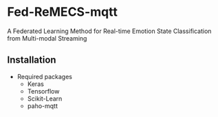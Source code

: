 # Fed-ReMECS-mqtt
A Federated Learning Method for Real-time Emotion State Classification from Multi-modal Streaming

## Installation 
- Required packages
  - Keras 
  - Tensorflow
  - Scikit-Learn
  - paho-mqtt 
